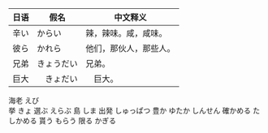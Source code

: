 |  日语   | 假名   | 中文释义   |
|------|------|------|
| 辛い | <span class="cloze-span">からい</span> | <span class="cloze-span">辣，辣味。咸，咸味。</span> |
| 彼ら | <span class="cloze-span">かれら</span> | <span class="cloze-span">他们，那伙人，那些人。</span> |
|兄弟|<span class="cloze-span">きょうだい</span>|<span class="cloze-span">兄弟。</span>|
|巨大|　<span class="cloze-span">きょだい</span>|　<span class="cloze-span">巨大。</span>|

海老  えび  
挙 きょ
選ぶ えらぶ 
島 しま
出発 しゅっぱつ
豊か ゆたか
しんせん
確かめる たしかめる
貰う もらう
限る かぎる


 